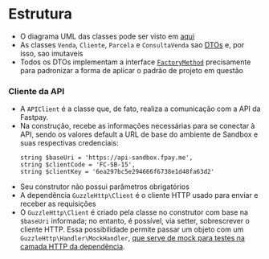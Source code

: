 # Estrutura

* O diagrama UML das classes pode ser visto em [aqui](uml.jpg)
* As classes `Venda`, `Cliente`, `Parcela` e `ConsultaVenda` sao [DTOs](https://en.wikipedia.org/wiki/Data_transfer_object) e, por isso, sao imutaveis
* Todos os DTOs implementam a interface [`FactoryMethod`](https://refactoring.guru/pt-br/design-patterns/factory-method) precisamente para padronizar a forma de aplicar o padrão de projeto em questão

### Cliente da API

* A `APIClient` é a classe que, de fato, realiza a comunicação com a API da Fastpay.
* Na construção, recebe as informações necessárias para se conectar à API, sendo os valores
  default a URL de base do ambiente de Sandbox e suas respectivas credenciais:
  ```
  string $baseUri = 'https://api-sandbox.fpay.me',
  string $clientCode = 'FC-SB-15',
  string $clientKey = '6ea297bc5e294666f6738e1d48fa63d2'
  ```
* Seu construtor não possui parâmetros obrigatórios
* A dependência `GuzzleHttp\Client` é o cliente HTTP usado para enviar e receber as requisições
* O `GuzzleHttp\Client` é criado pela classe no construtor com base na `$baseUri` informada;
  no entanto, é possível, via setter, sobrescrever o cliente HTTP. Essa possibilidade permite
  passar um objeto com um `GuzzleHttp\Handler\MockHandler`, [que serve de mock para testes na camada HTTP
  da dependência](https://docs.guzzlephp.org/en/stable/testing.html).


